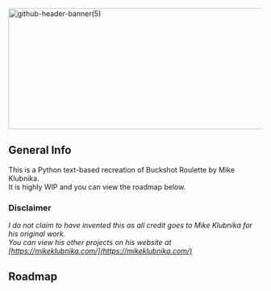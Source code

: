 <img width="1200" height="240" alt="github-header-banner(5)" src="https://github.com/user-attachments/assets/eb6ded4b-bb4a-44b8-ae63-b764a4d758fd" />

## General Info

This is a Python text-based recreation of Buckshot Roulette by Mike Klubnika. <br/>
It is highly WIP and you can view the roadmap below.

### Disclaimer

*I do not claim to have invented this as all credit goes to Mike Klubnika for his original work. <br/>*
*You can view his other projects on his website at [https://mikeklubnika.com/](https://mikeklubnika.com/)*

## Roadmap


